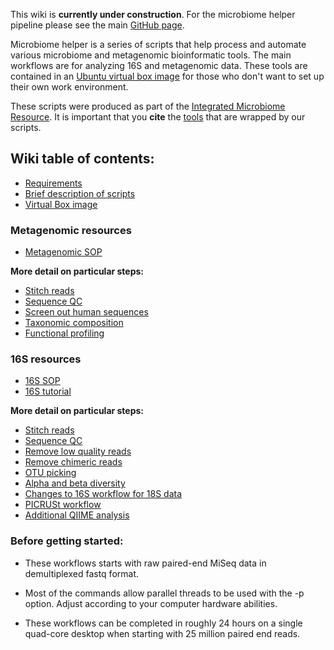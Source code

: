 This wiki is **currently under construction**. For the microbiome helper pipeline please see the main [GitHub page](https://github.com/mlangill/microbiome_helper).

Microbiome helper is a series of scripts that help process and automate various microbiome and metagenomic bioinformatic tools. The main workflows are for analyzing 16S and metagenomic data. These tools are contained in an [Ubuntu virtual box image](https://github.com/mlangill/microbiome_helper/wiki/MicrobiomeHelper-Virtual-Box-image) for those who don't want to set up their own work environment.

These scripts were produced as part of the [Integrated Microbiome Resource](http://cgeb-imr.ca/index.html). It is important that you **cite** the [tools](https://github.com/mlangill/microbiome_helper/wiki/Requirements) that are wrapped by our scripts.

## Wiki table of contents:

* [Requirements](https://github.com/mlangill/microbiome_helper/wiki/Requirements)
* [Brief description of scripts](https://github.com/mlangill/microbiome_helper/wiki/Brief-description-of-scripts)
* [Virtual Box image](https://github.com/mlangill/microbiome_helper/wiki/MicrobiomeHelper-Virtual-Box-image)

### Metagenomic resources
   * [Metagenomic SOP](https://github.com/mlangill/microbiome_helper/wiki/Metagenomic-standard-operating-procedure)

**More detail on particular steps:**
   * [Stitch reads](https://github.com/mlangill/microbiome_helper/wiki/Stitch-reads)
   * [Sequence QC](https://github.com/mlangill/microbiome_helper/wiki/Sequence-QC)
   * [Screen out human sequences](https://github.com/mlangill/microbiome_helper/wiki/Screen-out-human-sequences)
   * [Taxonomic composition](https://github.com/mlangill/microbiome_helper/wiki/Taxonomic-composition)
   * [Functional profiling](https://github.com/mlangill/microbiome_helper/wiki/Functional-profiling)

### 16S resources
   * [16S SOP](https://github.com/mlangill/microbiome_helper/wiki/16S-standard-operating-procedure)
   * [16S tutorial](https://github.com/mlangill/microbiome_helper/wiki/16S-tutorial)

**More detail on particular steps:**
   * [Stitch reads](https://github.com/mlangill/microbiome_helper/wiki/Stitch-reads)
   * [Sequence QC](https://github.com/mlangill/microbiome_helper/wiki/Sequence-QC)
   * [Remove low quality reads](https://github.com/mlangill/microbiome_helper/wiki/Remove-low-quality-reads)
   * [Remove chimeric reads](https://github.com/mlangill/microbiome_helper/wiki/Remove-chimeric-reads)
   * [OTU picking](https://github.com/mlangill/microbiome_helper/wiki/OTU-picking)
   * [Alpha and beta diversity](https://github.com/mlangill/microbiome_helper/wiki/Alpha-and-beta-diversity)
   * [Changes to 16S workflow for 18S data](https://github.com/mlangill/microbiome_helper/wiki/Changes-to-16S-workflow-for-18S-data)
   * [PICRUSt workflow](https://github.com/mlangill/microbiome_helper/wiki/PICRUSt-workflow)
   * [Additional QIIME analysis](https://github.com/mlangill/microbiome_helper/wiki/Additional-QIIME-analysis)

### Before getting started:

* These workflows starts with raw paired-end MiSeq data in demultiplexed fastq format.

* Most of the commands allow parallel threads to be used with the -p option. Adjust according to your computer hardware abilities.

* These workflows can be completed in roughly 24 hours on a single quad-core desktop when starting with 25 million paired end reads.